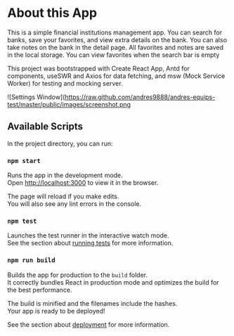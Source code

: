 # About this App

This is a simple financial institutions management app. You can search for banks, save your favorites, and view extra details on the bank. You can also take notes on the bank in the detail page. All favorites and notes are saved in the local storage. You can view favorites when the search bar is empty

This project was bootstrapped with Create React App, Antd for components, useSWR and Axios for data fetching, and msw (Mock Service Worker) for testing and mocking server.

![Settings Window](https://raw.github.com/andres9888/andres-equips-test/master/public/images/screenshot.png
## Available Scripts

In the project directory, you can run:

### `npm start`

Runs the app in the development mode.\
Open [http://localhost:3000](http://localhost:3000) to view it in the browser.

The page will reload if you make edits.\
You will also see any lint errors in the console.

### `npm test`

Launches the test runner in the interactive watch mode.\
See the section about [running tests](https://facebook.github.io/create-react-app/docs/running-tests) for more information.

### `npm run build`

Builds the app for production to the `build` folder.\
It correctly bundles React in production mode and optimizes the build for the best performance.

The build is minified and the filenames include the hashes.\
Your app is ready to be deployed!

See the section about [deployment](https://facebook.github.io/create-react-app/docs/deployment) for more information.


